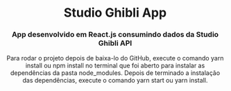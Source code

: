 <h1 align="center">Studio Ghibli App</h1>

<h3 align="center">
    <p>App desenvolvido em React.js consumindo dados da Studio Ghibli API</p>
</h3>

<p align="center">Para rodar o projeto depois de baixa-lo do GitHub, execute o comando yarn install ou npm install no terminal que foi aberto para instalar as dependências da pasta node_modules.
Depois de terminado a instalação das dependências, execute o comando yarn start ou yarn install.</p>

